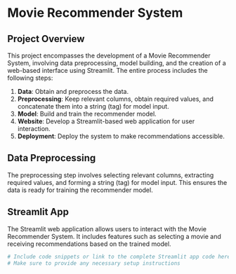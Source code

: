 # Movie Recommender System

## Project Overview

This project encompasses the development of a Movie Recommender System, involving data preprocessing, model building, and the creation of a web-based interface using Streamlit. The entire process includes the following steps:

1. **Data**: Obtain and preprocess the data.
2. **Preprocessing**: Keep relevant columns, obtain required values, and concatenate them into a string (tag) for model input.
3. **Model**: Build and train the recommender model.
4. **Website**: Develop a Streamlit-based web application for user interaction.
5. **Deployment**: Deploy the system to make recommendations accessible.

## Data Preprocessing

The preprocessing step involves selecting relevant columns, extracting required values, and forming a string (tag) for model input. This ensures the data is ready for training the recommender model.

## Streamlit App

The Streamlit web application allows users to interact with the Movie Recommender System. It includes features such as selecting a movie and receiving recommendations based on the trained model.

```python
# Include code snippets or link to the complete Streamlit app code here
# Make sure to provide any necessary setup instructions

